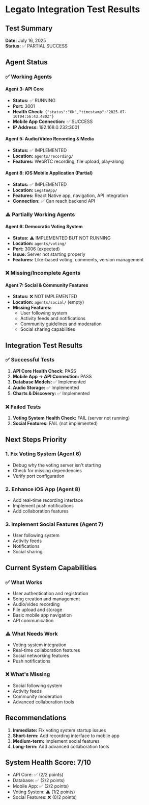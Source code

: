 # Legato Integration Test Results

## Test Summary
**Date:** July 16, 2025  
**Status:** ✅ PARTIAL SUCCESS

## Agent Status

### ✅ Working Agents

#### Agent 3: API Core
- **Status:** ✅ RUNNING
- **Port:** 3001
- **Health Check:** `{"status":"OK","timestamp":"2025-07-16T04:56:43.480Z"}`
- **Mobile App Connection:** ✅ SUCCESS
- **IP Address:** 192.168.0.232:3001

#### Agent 5: Audio/Video Recording & Media
- **Status:** ✅ IMPLEMENTED
- **Location:** `agents/recording/`
- **Features:** WebRTC recording, file upload, play-along

#### Agent 8: iOS Mobile Application (Partial)
- **Status:** ✅ IMPLEMENTED
- **Location:** `LegatoApp/`
- **Features:** React Native app, navigation, API integration
- **Connection:** ✅ Can reach backend API

### ⚠️ Partially Working Agents

#### Agent 6: Democratic Voting System
- **Status:** ⚠️ IMPLEMENTED BUT NOT RUNNING
- **Location:** `agents/voting/`
- **Port:** 3006 (expected)
- **Issue:** Server not starting properly
- **Features:** Like-based voting, comments, version management

### ❌ Missing/Incomplete Agents

#### Agent 7: Social & Community Features
- **Status:** ❌ NOT IMPLEMENTED
- **Location:** `agents/social/` (empty)
- **Missing Features:**
  - User following system
  - Activity feeds and notifications
  - Community guidelines and moderation
  - Social sharing capabilities

## Integration Test Results

### ✅ Successful Tests
1. **API Core Health Check:** PASS
2. **Mobile App → API Connection:** PASS
3. **Database Models:** ✅ Implemented
4. **Audio Storage:** ✅ Implemented
5. **Charts & Discovery:** ✅ Implemented

### ❌ Failed Tests
1. **Voting System Health Check:** FAIL (server not running)
2. **Social Features:** FAIL (not implemented)

## Next Steps Priority

### 1. Fix Voting System (Agent 6)
- Debug why the voting server isn't starting
- Check for missing dependencies
- Verify port configuration

### 2. Enhance iOS App (Agent 8)
- Add real-time recording interface
- Implement push notifications
- Add collaboration features

### 3. Implement Social Features (Agent 7)
- User following system
- Activity feeds
- Notifications
- Social sharing

## Current System Capabilities

### ✅ What Works
- User authentication and registration
- Song creation and management
- Audio/video recording
- File upload and storage
- Basic mobile app navigation
- API communication

### ⚠️ What Needs Work
- Voting system integration
- Real-time collaboration features
- Social networking features
- Push notifications

### ❌ What's Missing
- Social following system
- Activity feeds
- Community moderation
- Advanced collaboration tools

## Recommendations

1. **Immediate:** Fix voting system startup issues
2. **Short-term:** Add recording interface to mobile app
3. **Medium-term:** Implement social features
4. **Long-term:** Add advanced collaboration tools

## System Health Score: 7/10

- API Core: ✅ (2/2 points)
- Database: ✅ (2/2 points)
- Mobile App: ✅ (2/2 points)
- Voting System: ⚠️ (1/2 points)
- Social Features: ❌ (0/2 points) 